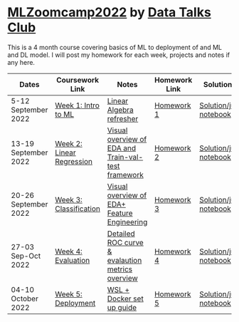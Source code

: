 # [MLZoomcamp2022](https://github.com/alexeygrigorev/mlbookcamp-code/tree/master/course-zoomcamp) by [Data Talks Club](https://datatalks.club/)

This is a 4 month course covering basics of ML to deployment of and ML and DL model. I will post my homework for each week, projects and notes if any here. 


Dates | Coursework Link | Notes| Homework Link | Solution Link
------| ------- | ------|------- | ---------
5-12 September 2022 |[Week 1: Intro to ML](https://github.com/alexeygrigorev/mlbookcamp-code/tree/master/course-zoomcamp/01-intro) |[Linear Algebra refresher](https://github.com/MemoonaTahira/MLZoomcamp2022/blob/main/Notes/Notes_for_Chapter_1-Linear_Algebra.ipynb)| [Homework 1](https://github.com/alexeygrigorev/mlbookcamp-code/blob/master/course-zoomcamp/cohorts/2022/01-intro/homework.md)  | [Solution/jupyter notebook](https://github.com/MemoonaTahira/MLZoomcamp2022/blob/main/HW/HW1/MLZoomCamp22_HW1_MemoonaTahira.ipynb)
13-19 September 2022|[Week 2: Linear Regression](https://github.com/alexeygrigorev/mlbookcamp-code/tree/master/course-zoomcamp/02-regression) | [Visual overview of EDA and Train-val-test framework]([Notes/Notes_for_Chapter_2-Linear_Regression.ipynb](https://github.com/MemoonaTahira/MLZoomcamp2022/tree/main/Notes#week-12-overview-structuring-a-machine-learning-project)) | [Homework 2](https://github.com/alexeygrigorev/mlbookcamp-code/blob/master/course-zoomcamp/cohorts/2022/02-regression/homework.md)| [Solution/jupyter notebook](https://github.com/MemoonaTahira/MLZoomcamp2022/blob/main/HW/HW2/HW2-Linear_Regression.ipynb)
20-26 September 2022 | [Week 3: Classification](https://github.com/alexeygrigorev/mlbookcamp-code/tree/master/course-zoomcamp/03-classification)  | [Visual overview of EDA+ Feature Engineering](https://github.com/MemoonaTahira/MLZoomcamp2022/tree/main/Notes#week-3-overview-data-cleaning-preparation-and-eda) | [Homework 3](https://github.com/alexeygrigorev/mlbookcamp-code/blob/master/course-zoomcamp/cohorts/2022/03-classification/homework.md) | [Solution/jupyter notebook](https://github.com/MemoonaTahira/MLZoomcamp2022/blob/main/HW/HW3/Week3-Classification.ipynb)
27-03 Sep-Oct 2022 | [Week 4: Evaluation](https://github.com/alexeygrigorev/mlbookcamp-code/tree/master/course-zoomcamp/04-evaluation)  |[Detailed ROC curve & evalaution metrics overview](https://github.com/MemoonaTahira/MLZoomcamp2022/blob/main/Notes/readme.md#week-4-decision-thresholds-and-evaluation-metrics) | [Homework 4](https://github.com/alexeygrigorev/mlbookcamp-code/blob/master/course-zoomcamp/cohorts/2022/04-evaluation/homework.md) | [Solution/jupyter notebook](https://github.com/MemoonaTahira/MLZoomcamp2022/blob/main/HW/HW4/Week_4-Evaluation.ipynb)
04-10 October 2022 | [Week 5: Deployment](https://github.com/alexeygrigorev/mlbookcamp-code/tree/master/course-zoomcamp/05-deployment)  |[WSL + Docker set up guide](https://github.com/MemoonaTahira/MLZoomcamp2022/blob/main/Notes/Setting_up_WSL%2BDocker.md) | [Homework 5](https://github.com/alexeygrigorev/mlbookcamp-code/tree/master/course-zoomcamp/cohorts/2022/05-deployment) | [Solution/jupyter notebook]()

